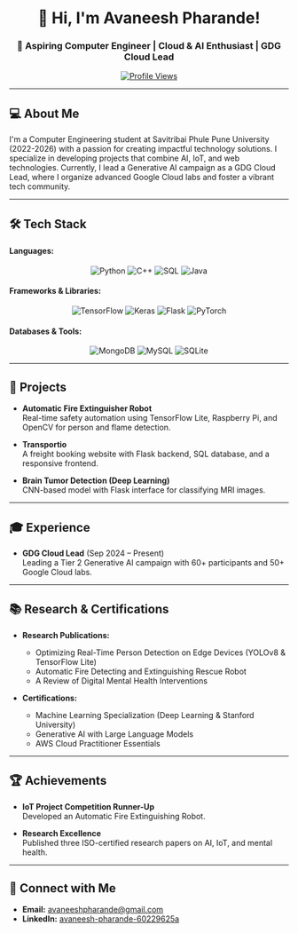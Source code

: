  <div align="center">
  
# 👋 Hi, I'm Avaneesh Pharande!

### 🚀 Aspiring Computer Engineer | Cloud & AI Enthusiast | GDG Cloud Lead

[![Profile Views](https://komarev.com/ghpvc/?username=avaneesh-05&label=Profile%20Views&color=0e75b6&style=flat)](https://github.com/avaneesh-05)

</div>

---

## 💻 About Me

I'm a Computer Engineering student at Savitribai Phule Pune University (2022-2026) with a passion for creating impactful technology solutions. I specialize in developing projects that combine AI, IoT, and web technologies. Currently, I lead a Generative AI campaign as a GDG Cloud Lead, where I organize advanced Google Cloud labs and foster a vibrant tech community.

---

## 🛠️ Tech Stack

#### **Languages:**
<p align="center">
  <img src="https://img.shields.io/badge/Python-3776AB?style=for-the-badge&logo=python&logoColor=white" alt="Python" />
  <img src="https://img.shields.io/badge/C++-00599C?style=for-the-badge&logo=c%2B%2B&logoColor=white" alt="C++" />
  <img src="https://img.shields.io/badge/SQL-4479A1?style=for-the-badge&logo=mysql&logoColor=white" alt="SQL" />
  <img src="https://img.shields.io/badge/Java-007396?style=for-the-badge&logo=java&logoColor=white" alt="Java" />
</p>

#### **Frameworks & Libraries:**
<p align="center">
  <img src="https://img.shields.io/badge/TensorFlow-FF6F00?style=for-the-badge&logo=tensorflow&logoColor=white" alt="TensorFlow" />
  <img src="https://img.shields.io/badge/Keras-D00000?style=for-the-badge&logo=keras&logoColor=white" alt="Keras" />
  <img src="https://img.shields.io/badge/Flask-000000?style=for-the-badge&logo=flask&logoColor=white" alt="Flask" />
  <img src="https://img.shields.io/badge/PyTorch-EE4C2C?style=for-the-badge&logo=pytorch&logoColor=white" alt="PyTorch" />
</p>

#### **Databases & Tools:**
<p align="center">
  <img src="https://img.shields.io/badge/MongoDB-47A248?style=for-the-badge&logo=mongodb&logoColor=white" alt="MongoDB" />
  <img src="https://img.shields.io/badge/MySQL-4479A1?style=for-the-badge&logo=mysql&logoColor=white" alt="MySQL" />
  <img src="https://img.shields.io/badge/SQLite-003B57?style=for-the-badge&logo=sqlite&logoColor=white" alt="SQLite" />
</p>

---

## 🚀 Projects

- **Automatic Fire Extinguisher Robot**  
  Real-time safety automation using TensorFlow Lite, Raspberry Pi, and OpenCV for person and flame detection.

- **Transportio**  
  A freight booking website with Flask backend, SQL database, and a responsive frontend.

- **Brain Tumor Detection (Deep Learning)**  
  CNN-based model with Flask interface for classifying MRI images.

---

## 🎓 Experience

- **GDG Cloud Lead** (Sep 2024 – Present)  
  Leading a Tier 2 Generative AI campaign with 60+ participants and 50+ Google Cloud labs.

---

## 📚 Research & Certifications

- **Research Publications:**
  - Optimizing Real-Time Person Detection on Edge Devices (YOLOv8 & TensorFlow Lite)
  - Automatic Fire Detecting and Extinguishing Rescue Robot
  - A Review of Digital Mental Health Interventions

- **Certifications:**
  - Machine Learning Specialization (Deep Learning & Stanford University)
  - Generative AI with Large Language Models
  - AWS Cloud Practitioner Essentials

---

## 🏆 Achievements

- **IoT Project Competition Runner-Up**  
  Developed an Automatic Fire Extinguishing Robot.

- **Research Excellence**  
  Published three ISO-certified research papers on AI, IoT, and mental health.

---

## 💌 Connect with Me

- **Email:** [avaneeshpharande@gmail.com](mailto:avaneeshpharande@gmail.com)
- **LinkedIn:** [avaneesh-pharande-60229625a](https://www.linkedin.com/in/avaneesh-pharande-60229625a)
